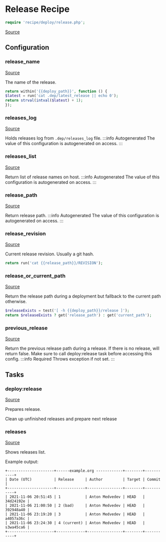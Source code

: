 <!-- DO NOT EDIT THIS FILE! -->
<!-- Instead edit recipe/deploy/release.php -->
<!-- Then run bin/docgen -->

# Release Recipe

```php
require 'recipe/deploy/release.php';
```

[Source](/recipe/deploy/release.php)


## Configuration
### release_name
[Source](https://github.com/deployphp/deployer/blob/master/recipe/deploy/release.php#L8)

The name of the release.

```php title="Default value"
return within('{{deploy_path}}', function () {
$latest = run('cat .dep/latest_release || echo 0');
return strval(intval($latest) + 1);
});
```


### releases_log
[Source](https://github.com/deployphp/deployer/blob/master/recipe/deploy/release.php#L16)

Holds releases log from `.dep/releases_log` file.
:::info Autogenerated
The value of this configuration is autogenerated on access.
:::




### releases_list
[Source](https://github.com/deployphp/deployer/blob/master/recipe/deploy/release.php#L31)

Return list of release names on host.
:::info Autogenerated
The value of this configuration is autogenerated on access.
:::




### release_path
[Source](https://github.com/deployphp/deployer/blob/master/recipe/deploy/release.php#L58)

Return release path.
:::info Autogenerated
The value of this configuration is autogenerated on access.
:::




### release_revision
[Source](https://github.com/deployphp/deployer/blob/master/recipe/deploy/release.php#L69)

Current release revision. Usually a git hash.

```php title="Default value"
return run('cat {{release_path}}/REVISION');
```


### release_or_current_path
[Source](https://github.com/deployphp/deployer/blob/master/recipe/deploy/release.php#L75)

Return the release path during a deployment
but fallback to the current path otherwise.

```php title="Default value"
$releaseExists = test('[ -h {{deploy_path}}/release ]');
return $releaseExists ? get('release_path') : get('current_path');
```


### previous_release
[Source](https://github.com/deployphp/deployer/blob/master/recipe/deploy/release.php#L83)

Return the previous release path during a release.
If there is no release, will return false. Make sure to call deploy:release
task before accessing this config.
:::info Required
Throws exception if not set.
:::





## Tasks

### deploy:release
[Source](https://github.com/deployphp/deployer/blob/master/recipe/deploy/release.php#L89)

Prepares release.

Clean up unfinished releases and prepare next release


### releases
[Source](https://github.com/deployphp/deployer/blob/master/recipe/deploy/release.php#L164)

Shows releases list.

Example output:
```
+---------------------+------example.org ------------+--------+-----------+
| Date (UTC)          | Release     | Author         | Target | Commit    |
+---------------------+-------------+----------------+--------+-----------+
| 2021-11-06 20:51:45 | 1           | Anton Medvedev | HEAD   | 34d24192e |
| 2021-11-06 21:00:50 | 2 (bad)     | Anton Medvedev | HEAD   | 392948a40 |
| 2021-11-06 23:19:20 | 3           | Anton Medvedev | HEAD   | a4057a36c |
| 2021-11-06 23:24:30 | 4 (current) | Anton Medvedev | HEAD   | s3wa45ca6 |
+---------------------+-------------+----------------+--------+-----------+
```


